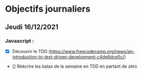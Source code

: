 # Objectifs journaliers

## Jeudi 16/12/2021


### Javascript :

* [x] Découvrir le TDD (https://www.freecodecamp.org/news/an-introduction-to-test-driven-development-c4de6dce5c/)
* [] Réécrire les katas de la semaine en TDD en partant de zéro